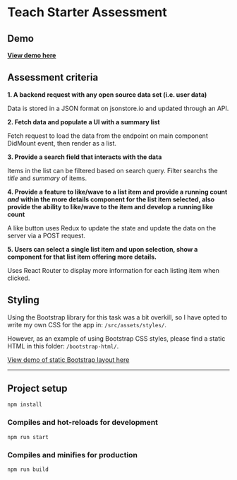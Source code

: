 # Teach Starter Assessment

## Demo

**[View demo here](https://so-teachstarter-assessment.surge.sh/)**

## Assessment criteria

**1. A backend request with any open source data set (i.e. user data)**

Data is stored in a JSON format on jsonstore.io and updated through an API.

**2. Fetch data and populate a UI with a summary list**

Fetch request to load the data from the endpoint on main component DidMount event, then render as a list.

**3. Provide a search field that interacts with the data**

Items in the list can be filtered based on search query. Filter searchs the _title_ and _summary_ of items.

**4. Provide a feature to like/wave to a list item and provide a running count _and_ within the more details component for the list item selected, also provide the ability to like/wave to the item and develop a running like count**

A like button uses Redux to update the state and update the data on the server via a POST request.

**5. Users can select a single list item and upon selection, show a component for that list item offering more details.**

Uses React Router to display more information for each listing item when clicked.

## Styling

Using the Bootstrap library for this task was a bit overkill, so I have opted to write my own CSS for the app in: `/src/assets/styles/`.

However, as an example of using Bootstrap CSS styles, please find a static HTML in this folder: `/bootstrap-html/`.

[View demo of static Bootstrap layout here](https://so-teachstarter-assessment.surge.sh/bootstrap-html/)

---

## Project setup

```
npm install
```

### Compiles and hot-reloads for development

```
npm run start
```

### Compiles and minifies for production

```
npm run build
```
